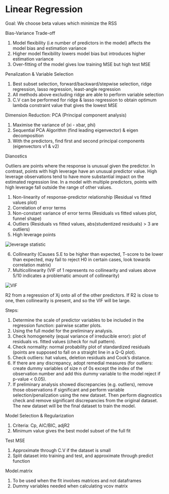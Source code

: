 # Linear Regression

Goal: We choose beta values which minimize the RSS

Bias-Variance Trade-off
1. Model flexibility (i.e number of predictors in the model) affects the model bias and estimation variance
2. Higher model flexibility lowers model bias but introduces higher estimation variance
3. Over-fitting of the model gives low training MSE but high test MSE

Penalization & Variable Selection
1. Best subset selection, forward/backward/stepwise selection, ridge regression, lasso regression, least-angle regression
2. All methods above excluding ridge are able to perform variable selection
3. C.V can be performed for ridge & lasso regression to obtain optimum lambda constraint value that gives the lowest MSE

Dimension Reduction: PCA (Principal component analysis)
1. Maximise the variance of (xi - xbar, phi)
2. Sequential PCA Algorithm (find leading eigenvector) & eigen decomposition
3. With the predictors, find first and second principal components (eigenvectors v1 & v2)

Dianostics

Outliers are points where the response is unusual given the predictor. In contrast, points with high leverage have an unusual predictor value. High leverage observations tend to have more substantial impact on the estimated regression line. In a model with multiple predictors, points with high leverage fall outside the range of other values.
1. Non-linearity of response-predictor relationship (Residual vs fitted values plot)
2. Correlation of error terms
3. Non-constant variance of error terms (Residuals vs fitted values plot, funnel shape)
4. Outliers (Residuals vs fitted values, abs(studentized residuals) > 3 are outliers)
5. High leverage points 

![leverage statistic](https://user-images.githubusercontent.com/68551564/191442881-9fd38fa7-0c4d-4b17-91ac-bde8e17f339c.png)

6. Collinearity (Causes S.E to be higher than expected, T-score to be lower than expected, may fail to reject H0 in certain cases, look towards correlation matrix)
7. Multicollinearity (VIF of 1 represents no collinearity and values above 5/10 indicates a problematic amount of collinearity)

![VIF](https://user-images.githubusercontent.com/68551564/191443707-01cad8ef-1a35-4cc0-a939-77e932fd9b06.png)

R2 from a regression of Xj onto all of the other predictors. If R2 is close to one, then collinearity is present, and so the VIF will be large.

Steps:
1. Determine the scale of predictor variables to be included in the regression function: pairwise scatter plots.
2. Using the full model for the preliminary analysis.
3. Check homogeneity (equal variance of irreducible error): plot of residuals vs. fitted values (check for null pattern).
4. Check normality: normal probability plot of standardized residuals (points are supposed to fall on a straight line in a Q-Q plot).
5. Check outliers: hat values, deletion residuals and Cook’s distance.
6. If there are any discrepancy, adopt remedial measures (for outliers: create dummy variables of size n of 0s except the index of the observation number and add this dummy variable to the model reject if p-value < 0.05).
7. If preliminary analysis showed discrepancies (e.g. outliers), remove those observations if significant and perform variable selection/penalization using the new dataset. Then perform diagnostics check and remove significant discrepancies from the original dataset. The new dataset will be the final dataset to train the model.

Model Selection & Regularization
1. Criteria: Cp, AIC/BIC, adjR2
2. Minimum value gives the best model subset of the full fit

Test MSE
1. Approximate through C.V if the dataset is small
2. Split dataset into training and test, and approximate through predict function

Model.matrix 
1. To be used when the fit involves matrices and not dataframes
2. Dummy variables needed when calculating vcov matrix
